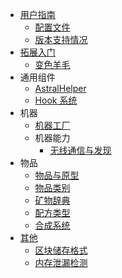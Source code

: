 - [用户指南](./user_guide/README.md)
    - [配置文件](./user_guide/configuration.md)
    - [版本支持情况](./user_guide/maintained_versions.md)
- [拓展入门](./getting_started/README.md)
    - [变色羊毛](./getting_started/jeb_wool.md)
- 通用组件
  - [AstralHelper](https://flow.bukkit.rip/javadoc/io/ib67/astralflow/api/AstralHelper.html)
  - [Hook 系统](./spec/universal/hook.md)
- 机器
  - [机器工厂](./spec/machine/machine_factory.md)
  - 机器能力
    - [无线通信与发现](./spec/machine/wireless_communication.md)
- 物品
  - [物品与原型](./spec/item_prototype.md)
  - [物品类别](./spec/item_categories.md)
  - [矿物辞典](./spec/oredict.md)
  - [配方类型](./spec/recipe_types.md)
  - [合成系统](./spec/crafting.md)
- [其他](./misc/README.md)
  - [区块储存格式](./misc/chunk_storage_spec.md)
  - [内存泄漏检测](./misc/memleakcheck.md)